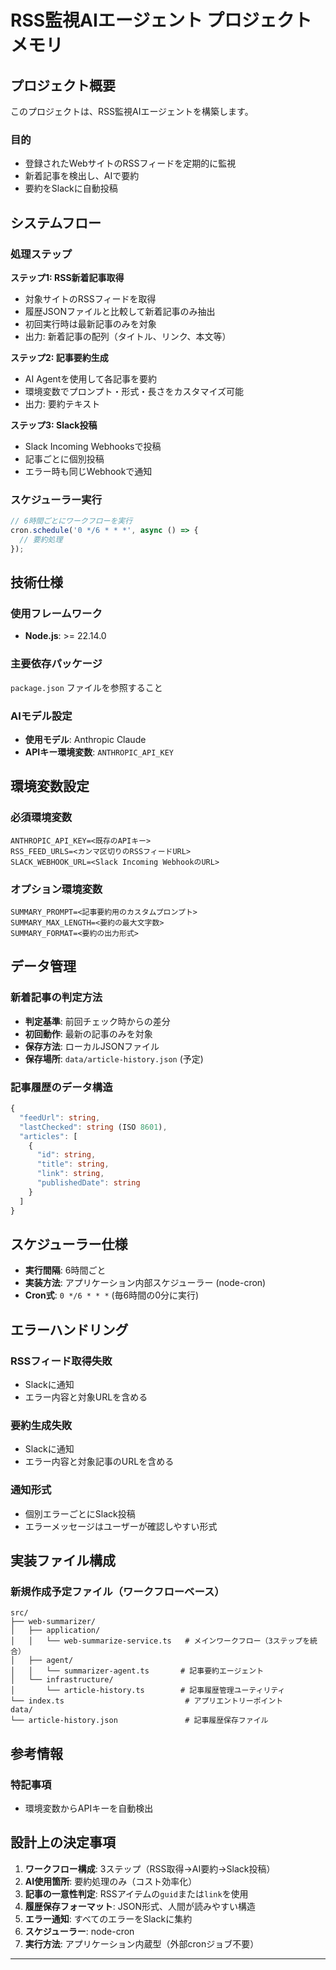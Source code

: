 # RSS監視AIエージェント プロジェクトメモリ

## プロジェクト概要

このプロジェクトは、RSS監視AIエージェントを構築します。

### 目的
- 登録されたWebサイトのRSSフィードを定期的に監視
- 新着記事を検出し、AIで要約
- 要約をSlackに自動投稿

## システムフロー

### 処理ステップ

**ステップ1: RSS新着記事取得**
- 対象サイトのRSSフィードを取得
- 履歴JSONファイルと比較して新着記事のみ抽出
- 初回実行時は最新記事のみを対象
- 出力: 新着記事の配列（タイトル、リンク、本文等）

**ステップ2: 記事要約生成**
- AI Agentを使用して各記事を要約
- 環境変数でプロンプト・形式・長さをカスタマイズ可能
- 出力: 要約テキスト

**ステップ3: Slack投稿**
- Slack Incoming Webhooksで投稿
- 記事ごとに個別投稿
- エラー時も同じWebhookで通知

### スケジューラー実行
```typescript
// 6時間ごとにワークフローを実行
cron.schedule('0 */6 * * *', async () => {
  // 要約処理
});
```

## 技術仕様

### 使用フレームワーク
- **Node.js**: >= 22.14.0

### 主要依存パッケージ
`package.json` ファイルを参照すること

### AIモデル設定
- **使用モデル**: Anthropic Claude
- **APIキー環境変数**: `ANTHROPIC_API_KEY`

## 環境変数設定

### 必須環境変数
```
ANTHROPIC_API_KEY=<既存のAPIキー>
RSS_FEED_URLS=<カンマ区切りのRSSフィードURL>
SLACK_WEBHOOK_URL=<Slack Incoming WebhookのURL>
```

### オプション環境変数
```
SUMMARY_PROMPT=<記事要約用のカスタムプロンプト>
SUMMARY_MAX_LENGTH=<要約の最大文字数>
SUMMARY_FORMAT=<要約の出力形式>
```

## データ管理

### 新着記事の判定方法
- **判定基準**: 前回チェック時からの差分
- **初回動作**: 最新の記事のみを対象
- **保存方法**: ローカルJSONファイル
- **保存場所**: `data/article-history.json` (予定)

### 記事履歴のデータ構造
```typescript
{
  "feedUrl": string,
  "lastChecked": string (ISO 8601),
  "articles": [
    {
      "id": string,
      "title": string,
      "link": string,
      "publishedDate": string
    }
  ]
}
```

## スケジューラー仕様

- **実行間隔**: 6時間ごと
- **実装方法**: アプリケーション内部スケジューラー (node-cron)
- **Cron式**: `0 */6 * * *` (毎6時間の0分に実行)

## エラーハンドリング

### RSSフィード取得失敗
- Slackに通知
- エラー内容と対象URLを含める

### 要約生成失敗
- Slackに通知
- エラー内容と対象記事のURLを含める

### 通知形式
- 個別エラーごとにSlack投稿
- エラーメッセージはユーザーが確認しやすい形式

## 実装ファイル構成

### 新規作成予定ファイル（ワークフローベース）

```
src/
├── web-summarizer/
│   ├── application/
│   │   └── web-summarize-service.ts   # メインワークフロー（3ステップを統合）
│   ├── agent/
│   │   └── summarizer-agent.ts       # 記事要約エージェント
│   └── infrastructure/
│       └── article-history.ts        # 記事履歴管理ユーティリティ
└── index.ts                           # アプリエントリーポイント
data/
└── article-history.json               # 記事履歴保存ファイル
```

## 参考情報

### 特記事項
- 環境変数からAPIキーを自動検出

## 設計上の決定事項

1. **ワークフロー構成**: 3ステップ（RSS取得→AI要約→Slack投稿）
2. **AI使用箇所**: 要約処理のみ（コスト効率化）
3. **記事の一意性判定**: RSSアイテムの`guid`または`link`を使用
4. **履歴保存フォーマット**: JSON形式、人間が読みやすい構造
5. **エラー通知**: すべてのエラーをSlackに集約
6. **スケジューラー**: node-cron
7. **実行方法**: アプリケーション内蔵型（外部cronジョブ不要）

---
